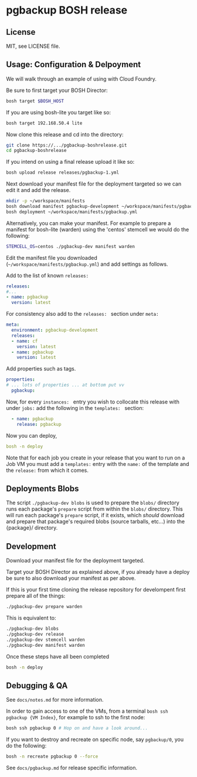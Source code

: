 # pgbackup BOSH release

## License

MIT, see LICENSE file.

## Usage: Configuration & Delpoyment

We will walk through an example of using with Cloud Foundry.

Be sure to first target your BOSH Director:
```sh
bosh target $BOSH_HOST
```

If you are using bosh-lite you target like so:
```sh
bosh target 192.168.50.4 lite
```

Now clone this release and cd into the directory:
```sh
git clone https://.../pgbackup-boshrelease.git
cd pgbackup-boshrelease
```

If you intend on using a final release upload it like so:
```sh
bosh upload release releases/pgbackup-1.yml
```

Next download your manifest file for the deployment targeted so we can edit it and add the release.

```sh
mkdir -p ~/workspace/manifests
bosh download manifest pgbackup-development ~/workspace/manifests/pgbackup.yml
bosh deployment ~/workspace/manifests/pgbackup.yml
```

Alternatively, you can make your manifest. For example to prepare a manifest for
bosh-lite (warden) using the 'centos' stemcell we would do the following:

```sh
STEMCELL_OS=centos ./pgbackup-dev manifest warden
```

Edit the manifest file you downloaded (`~/workspace/manifests/pgbackup.yml`) and add settings as follows.

Add to the list of known `releases: `

```yaml
releases:
#...
- name: pgbackup
  version: latest
```

For consistency also add to the `releases: ` section under `meta: `

```yaml
meta:
  environment: pgbackup-development
  releases:
  - name: cf
    version: latest
  - name: pgbackup
    version: latest
```

Add properties such as tags.

```yaml
properties:
# ... lots of properties ... at bottom put vv
  pgbackup:
```

Now, for every `instances: ` entry you wish to collocate this release with under `jobs:` add the following in the `templates: ` section:

```yaml
  - name: pgbackup
    release: pgbackup
```

Now you can deploy,

```yaml
bosh -n deploy
```

Note that for each job you create in your release that you want to run on a
Job VM you must add a `templates:` entry with the `name:` of the template
and the `release:` from which it comes.

## Deployments Blobs

The script `./pgbackup-dev blobs` is used to prepare the `blobs/` directory
runs each package's `prepare` script from within the `blobs/`
directory. This will run each package's `prepare` script, if it exists,
which *should* download and prepare that package's required blobs
(source tarballs, etc...) into the {package}/ directory.

## Development

Download your manifest file for the deployment targeted.

Target your BOSH Director as explained above, if you already have a deploy be sure to also download your manifest as per above.

If this is your first time cloning the release repository for develompent first prepare all of the things:
```sh
./pgbackup-dev prepare warden
```

This is equivalent to:
```sh
./pgbackup-dev blobs
./pgbackup-dev release
./pgbackup-dev stemcell warden
./pgbackup-dev manifest warden
```

Once these steps have all been completed

```sh
bosh -n deploy
```

## Debugging & QA

See `docs/notes.md` for more information.

In order to gain access to one of the VMs, from a terminal `bosh ssh pgbackup {VM Index}`,
for example to ssh to the first node:
```sh
bosh ssh pgbackup 0 # Hop on and have a look around...
```

If you want to destroy and recreate on specific node, say `pgbackup/0`, you do the following:

```sh
bosh -n recreate pgbackup 0 --force
```

See `docs/pgbackup.md` for release specific information.

